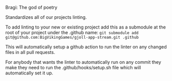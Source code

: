 Bragi:  The god of poetry

Standardizes all of our projects linting.

To add linting to your new or existing project add this as a submodule at the root of your project under the .github name:
`git submodule add git@github.com:BigVikingGames/gjoll-app-stream.git .github`

This will automatically setup a github action to run the linter on any changed files in all pull requests.

For anybody that wants the linter to automatically run on any commit they make they need to run the .github/hooks/setup.sh file which will automatically set it up.